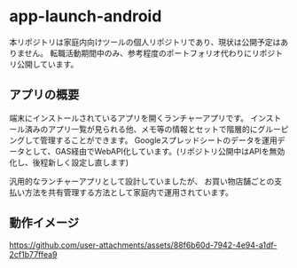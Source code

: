 # app-launch-android

本リポジトリは家庭内向けツールの個人リポジトリであり、現状は公開予定はありません。
転職活動期間中のみ、参考程度のポートフォリオ代わりにリポジトリ公開しています。

## アプリの概要
端末にインストールされているアプリを開くランチャーアプリです。
インストール済みのアプリ一覧が見られる他、メモ等の情報とセットで階層的にグルーピングして管理することができます。
Googleスプレッドシートのデータを運用データとして、GAS経由でWebAPI化しています。(リポジトリ公開中はAPIを無効化し、後程新しく設定し直します)

汎用的なランチャーアプリとして設計していましたが、
お買い物店舗ごとの支払い方法を共有管理する方法として家庭内で運用されています。

## 動作イメージ

https://github.com/user-attachments/assets/88f6b60d-7942-4e94-a1df-2cf1b77ffea9

